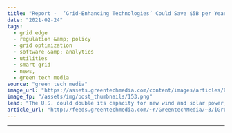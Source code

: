 ```yaml
---
title: "Report -  ‘Grid-Enhancing Technologies’ Could Save $5B per Year by Boosting US Renewables Capacity"
date: "2021-02-24"
tags: 
  - grid edge
  - regulation &amp; policy
  - grid optimization
  - software &amp; analytics
  - utilities
  - smart grid
  - news,
  - green tech media
source: "green tech media"
image_url: "https://assets.greentechmedia.com/content/images/articles/Electricians_Power_Lines_Transmission_XL_Shutterstock.jpg"
image_fp: "/assets/img/post_thumbnails/153.png"
lead: "The U.S. could double its capacity for new wind and solar power, save billions of dollars and cut millions of tons of carbon-dioxide emissions from its generation fleets if federal incentives can be aligned to deploy a suite of technologies to unlock ..."
article_url: "http://feeds.greentechmedia.com/~r/GreentechMedia/~3/iGrLosi3LOI/report-grid-enhancing-technologies-could-save-5b-per-year-double-u.s-renewables-capacity-growth"
---
```


---
